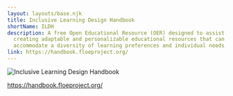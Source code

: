 ```yaml
---
layout: layouts/base.njk
title: Inclusive Learning Design Handbook
shortName: ILDH
description: A free Open Educational Resource (OER) designed to assist in
  creating adaptable and personalizable educational resources that can
  accommodate a diversity of learning preferences and individual needs.
link: https://handbook.floeproject.org/
---
```



![Inclusive Learning Design Handbook](/media/ildh-logo.gif)

<https://handbook.floeproject.org/>